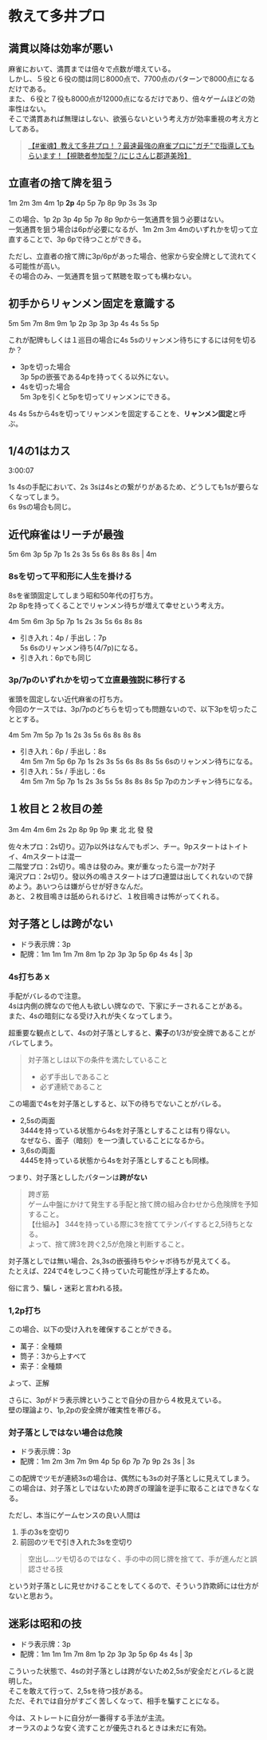# 教えて多井プロ

## 満貫以降は効率が悪い

麻雀において、満貫までは倍々で点数が増えている。  
しかし、５役と６役の間は同じ8000点で、7700点のパターンで8000点になるだけである。  
また、６役と７役も8000点が12000点になるだけであり、倍々ゲームほどの効率性はない。  
そこで満貫あれば無理はしない、欲張らないという考え方が効率重視の考え方としてある。

> [【#雀魂】教えて多井プロ！？最速最強の麻雀プロに"ガチ"で指導してもらいます！【視聴者参加型？/にじさんじ郡道美玲】](https://www.youtube.com/watch?v=8ZinO0zYzNQ)

## 立直者の捨て牌を狙う

1m 2m 3m 4m 1p **2p** 4p 5p 7p 8p 9p 3s 3s 3p

この場合、1p 2p 3p 4p 5p 7p 8p 9pから一気通貫を狙う必要はない。  
一気通貫を狙う場合は6pが必要になるが、1m 2m 3m 4mのいずれかを切って立直することで、3p 6pで待つことができる。  

ただし、立直者の捨て牌に3p/6pがあった場合、他家から安全牌として流れてくる可能性が高い。  
その場合のみ、一気通貫を狙って黙聴を取っても構わない。

## 初手からリャンメン固定を意識する

5m 5m 7m 8m 9m 1p 2p 3p 3p 3p 4s 4s 5s 5p

これが配牌もしくは１巡目の場合に4s 5sのリャンメン待ちにするには何を切るか？  

- 3pを切った場合  
  3p 5pの嵌張である4pを持ってくる以外にない。
- 4sを切った場合  
  5m 3pを引くと5pを切ってリャンメンにできる。

4s 4s 5sから4sを切ってリャンメンを固定することを、**リャンメン固定**と呼ぶ。

## 1/4の1はカス

3:00:07

1s 4sの手配において、2s 3sは4sとの繋がりがあるため、どうしても1sが要らなくなってしまう。  
6s 9sの場合も同じ。

## 近代麻雀はリーチが最強

5m 6m 3p 5p 7p 1s 2s 3s 5s 6s 8s 8s 8s | 4m

### 8sを切って平和形に人生を掛ける  

8sを雀頭固定してしまう昭和50年代の打ち方。  
2p 8pを持ってくることでリャンメン待ちが増えて幸せという考え方。  

4m 5m 6m 3p 5p 7p 1s 2s 3s 5s 6s 8s 8s

- 引き入れ：4p / 手出し：7p  
  5s 6sのリャンメン待ち(4/7p)になる。
- 引き入れ：6pでも同じ

### 3p/7pのいずれかを切って立直最強説に移行する  

雀頭を固定しない近代麻雀の打ち方。  
今回のケースでは、3p/7pのどちらを切っても問題ないので、以下3pを切ったこととする。  

4m 5m 7m 5p 7p 1s 2s 3s 5s 6s 8s 8s 8s

- 引き入れ：6p / 手出し：8s  
  4m 5m 7m 5p 6p 7p 1s 2s 3s 5s 6s 8s 8s
  5s 6sのリャンメン待ちになる。
- 引き入れ：5s / 手出し：6s  
  4m 5m 7m 5p 7p 1s 2s 3s 5s 5s 8s 8s 8s
  5p 7pのカンチャン待ちになる。

## １枚目と２枚目の差

3m 4m 4m 6m 2s 2p 8p 9p 9p 東 北 北 發 發

佐々木プロ：2s切り。辺7p以外はなんでもポン、チー。9pスタートはトイトイ、4mスタートは混一  
二階堂プロ：2s切り。鳴きは發のみ。東が重なったら混一か7対子  
滝沢プロ：2s切り。發以外の鳴きスタートはプロ連盟は出してくれないので辞めよう。あいつらは嫌がらせが好きなんだ。  
あと、２枚目鳴きは舐められるけど、１枚目鳴きは怖がってくれる。

## 対子落としは跨がない

- ドラ表示牌：3p
- 配牌：1m 1m 1m 7m 8m 1p 2p 3p 3p 5p 6p 4s 4s | 3p

### 4s打ちあｘ

手配がバレるので注意。  
4sは内側の牌なので他人も欲しい牌なので、下家にチーされることがある。  
また、4sの暗刻になる受け入れが失くなってしまう。

超重要な観点として、4sの対子落としすると、**索子**の1/3が安全牌であることがバレてしまう。

> 対子落としは以下の条件を満たしていること
>
> - 必ず手出しであること
> - 必ず連続であること

この場面で4sを対子落としすると、以下の待ちでないことがバレる。

- 2,5sの両面  
  3444を持っている状態から4sを対子落としすることは有り得ない。  
  なぜなら、面子（暗刻）を一つ潰していることになるから。
- 3,6sの両面  
  4445を持っている状態から4sを対子落としすることも同様。

つまり、対子落とししたパターンは**跨がない**

> 跨ぎ筋  
> ゲーム中盤にかけて発生する手配と捨て牌の組み合わせから危険牌を予知すること。  
> 【仕組み】
> 344を持っている際に3を捨ててテンパイすると2,5待ちとなる。  
> よって、捨て牌3を跨ぐ2,5が危険と判断すること。  

対子落としでは無い場合、2s,3sの嵌張待ちやシャボ待ちが見えてくる。  
たとえば、224で4をしつこく持っていた可能性が浮上するため。

俗に言う、騙し・迷彩と言われる技。

### 1,2p打ち

この場合、以下の受け入れを確保することができる。

- 萬子：全種類
- 筒子：3から上すべて
- 索子：全種類

よって、正解

さらに、3pがドラ表示牌ということで自分の目から４枚見えている。  
壁の理論より、1p,2pの安全牌が確実性を帯びる。

### 対子落としではない場合は危険

- ドラ表示牌：3p
- 配牌：1m 2m 3m 7m 9m 4p 5p 6p 7p 7p 9p 2s 3s | 3s

この配牌でツモが連続3sの場合は、偶然にも3sの対子落としに見えてしまう。  
この場合は、対子落としではないため跨ぎの理論を逆手に取ることはできなくなる。

ただし、本当にゲームセンスの良い人間は

1. 手の3sを空切り
2. 前回のツモで引き入れた3sを空切り

> 空出し…ツモ切るのではなく、手の中の同じ牌を捨てて、手が進んだと誤認させる技

という対子落としに見せかけることをしてくるので、そういう詐欺師には仕方がないと思おう。

## 迷彩は昭和の技

- ドラ表示牌：3p
- 配牌：1m 1m 1m 7m 8m 1p 2p 3p 3p 5p 6p 4s 4s | 3p

こういった状態で、4sの対子落としは跨がないため2,5sが安全だとバレると説明した。  
そこを敢えて行って、2,5sを待つ技がある。  
ただ、それでは自分がすごく苦しくなって、相手を騙すことになる。  

今は、ストレートに自分が一番得する手法が主流。  
オーラスのような安く流すことが優先されるときは未だに有効。
